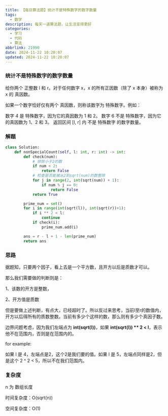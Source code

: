 ```yaml
---
title: 【每日算法题】统计不是特殊数字的数字数量
tags:
  - 数学
description: 每天一道算法题，让生活变得更好
categories:
  - 学习
  - 代码
  - 算法
abbrlink: 21990
date: 2024-11-22 10:20:07
updated: 2024-11-22 10:20:07
---
```


### 统计不是特殊数字的数字数量

给你两个 正整数 l 和 r。对于任何数字 x，x 的所有正因数（除了 x 本身）被称为 x 的 真因数。

如果一个数字恰好仅有两个 真因数，则称该数字为 特殊数字。例如：

数字 4 是 特殊数字，因为它的真因数为 1 和 2。
数字 6 不是 特殊数字，因为它的真因数为 1、2 和 3。
返回区间 [l, r] 内 不是 特殊数字 的数字数量。

### 解题

```python
class Solution:
    def nonSpecialCount(self, l: int, r: int) -> int:
        def check(num):
            # 排除小于2的数
            if num < 2:
                return False
            # 检查是否能被从2到sqrt(num)的数整除
            for j in range(2, int(sqrt(num)) + 1):
                if num % j == 0:
                    return False
            return True

        prime_num = set()
        for i in range(int(sqrt(l)), int(sqrt(r))+1):
            if i ** 2 < l:
                continue
            if check(i):
                prime_num.add(i)

        ans = r - l + 1 - len(prime_num)
        return ans
```

### 思路

据题知，只要两个因子，看上去是一个平方数，且开方以后是质数才可以。

那么我们需要做的判断则是：

1、该数的开方是整数，

2、开方值是质数

但是要做上述判断，有点大，已经超时了。所以反过来思考，当前l至r的数值内，开方以后得所有的质数整数。当前有多少个这样的数，那么则有多少个真因子数。

边界问题考虑，因为我们左端点为 **int(sqrt(l))**，如果 **int(sqrt(l)) ** 2 < l**，表示他不在范围内，否则是在范围内的。

for example:

如果 l 是 4，左端点是2，这个2是我们要的值。如果 l 是 5，左端点同样是2，但是这个 2 ^ 2 < 5，所以不在我们范围内。

### 复杂度

n 为 数组长度

时间复杂度：O(sqrt(n))

空间复杂度：O(1)
